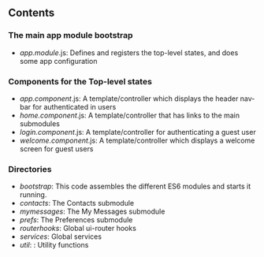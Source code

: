 ## Contents
 
### The main app module bootstrap

- *app.module*.js: Defines and registers the top-level states, and does some app configuration

### Components for the Top-level states

- *app.component*.js: A template/controller which displays the header nav-bar for authenticated in users
- *home.component*.js: A template/controller that has links to the main submodules
- *login.component*.js: A template/controller for authenticating a guest user
- *welcome.component*.js: A template/controller which displays a welcome screen for guest users

### Directories

- *bootstrap*: This code assembles the different ES6 modules and starts it running.
- *contacts*: The Contacts submodule
- *mymessages*: The My Messages submodule
- *prefs*: The Preferences submodule
- *routerhooks*: Global ui-router hooks
- *services*: Global services
- *util*: : Utility functions
